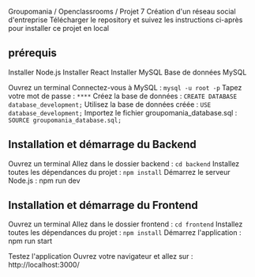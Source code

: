 Groupomania / Openclassrooms / Projet 7
Création d'un réseau social d'entreprise
Télécharger le repository et suivez les instructions ci-après pour installer ce projet en local

<h2>prérequis</h2>
Installer Node.js
Installer React
Installer MySQL
Base de données MySQL

Ouvrez un terminal
Connectez-vous à MySQL : ```mysql -u root -p```
Tapez votre mot de passe : ```****```
Créez la base de données : ```CREATE DATABASE database_development;```
Utilisez la base de données créée : ```USE database_development;```
Importez le fichier groupomania_database.sql : ```SOURCE groupomania_database.sql;```

<h2>Installation et démarrage du Backend</h2>

Ouvrez un terminal
Allez dans le dossier backend : ```cd backend```
Installez toutes les dépendances du projet : ```npm install```
Démarrez le serveur Node.js : npm run dev

<h2>Installation et démarrage du Frontend</h2>

Ouvrez un terminal
Allez dans le dossier frontend : ```cd frontend```
Installez toutes les dépendances du projet : ```npm install```
Démarrez l'application : npm run start

Testez l'application
Ouvrez votre navigateur et allez sur : http://localhost:3000/
